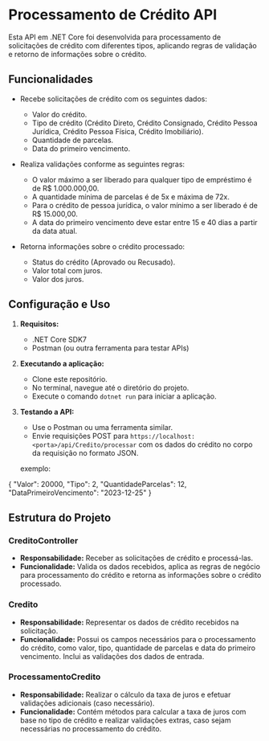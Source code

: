 # Processamento de Crédito API

Esta API em .NET Core foi desenvolvida para processamento de solicitações de crédito com diferentes tipos, aplicando regras de validação e retorno de informações sobre o crédito.

## Funcionalidades

- Recebe solicitações de crédito com os seguintes dados:
  - Valor do crédito.
  - Tipo de crédito (Crédito Direto, Crédito Consignado, Crédito Pessoa Jurídica, Crédito Pessoa Física, Crédito Imobiliário).
  - Quantidade de parcelas.
  - Data do primeiro vencimento.

- Realiza validações conforme as seguintes regras:
  - O valor máximo a ser liberado para qualquer tipo de empréstimo é de R$ 1.000.000,00.
  - A quantidade mínima de parcelas é de 5x e máxima de 72x.
  - Para o crédito de pessoa jurídica, o valor mínimo a ser liberado é de R$ 15.000,00.
  - A data do primeiro vencimento deve estar entre 15 e 40 dias a partir da data atual.

- Retorna informações sobre o crédito processado:
  - Status do crédito (Aprovado ou Recusado).
  - Valor total com juros.
  - Valor dos juros.

## Configuração e Uso

1. **Requisitos:**
   - .NET Core SDK7
   - Postman (ou outra ferramenta para testar APIs)

2. **Executando a aplicação:**
   - Clone este repositório.
   - No terminal, navegue até o diretório do projeto.
   - Execute o comando `dotnet run` para iniciar a aplicação.

3. **Testando a API:**
   - Use o Postman ou uma ferramenta similar.
   - Envie requisições POST para `https://localhost:<porta>/api/Credito/processar` com os dados do crédito no corpo da requisição no formato JSON.

   exemplo:

  {
    "Valor": 20000,
    "Tipo": 2,
    "QuantidadeParcelas": 12,
    "DataPrimeiroVencimento": "2023-12-25"
  }


## Estrutura do Projeto

### CreditoController

- **Responsabilidade:** Receber as solicitações de crédito e processá-las.
- **Funcionalidade:** Valida os dados recebidos, aplica as regras de negócio para processamento do crédito e retorna as informações sobre o crédito processado.

### Credito

- **Responsabilidade:** Representar os dados de crédito recebidos na solicitação.
- **Funcionalidade:** Possui os campos necessários para o processamento do crédito, como valor, tipo, quantidade de parcelas e data do primeiro vencimento. Inclui as validações dos dados de entrada.

### ProcessamentoCredito

- **Responsabilidade:** Realizar o cálculo da taxa de juros e efetuar validações adicionais (caso necessário).
- **Funcionalidade:** Contém métodos para calcular a taxa de juros com base no tipo de crédito e realizar validações extras, caso sejam necessárias no processamento do crédito.
